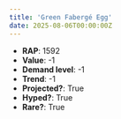 ```yaml
---
title: 'Green Fabergé Egg'
date: 2025-08-06T00:00:00Z
---
```

- **RAP**: 1592
- **Value**: -1
- **Demand level**: -1
- **Trend**: -1
- **Projected?**: True
- **Hyped?**: True
- **Rare?**: True
